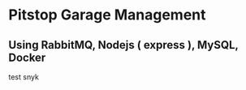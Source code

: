 # Pitstop Garage Management
## Using RabbitMQ, Nodejs ( express ), MySQL, Docker
t e s t   s n y k  
 